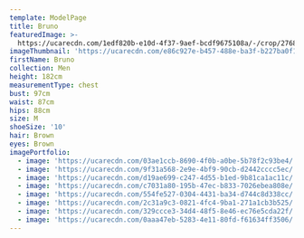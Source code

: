 ```yaml
---
template: ModelPage
title: Bruno
featuredImage: >-
  https://ucarecdn.com/1edf820b-e10d-4f37-9aef-bcdf9675108a/-/crop/2768x1540/0,0/-/preview/
imageThumbnail: 'https://ucarecdn.com/e86c927e-b457-488e-ba3f-b227ba0f1f74/-/preview/'
firstName: Bruno
collection: Men
height: 182cm
measurementType: chest
bust: 97cm
waist: 87cm
hips: 88cm
size: M
shoeSize: '10'
hair: Brown
eyes: Brown
imagePortfolio:
  - image: 'https://ucarecdn.com/03ae1ccb-8690-4f0b-a0be-5b78f2c93be4/'
  - image: 'https://ucarecdn.com/9f31a568-2e9e-4bf9-90cb-d2442cccc5ec/'
  - image: 'https://ucarecdn.com/d19ae699-c247-4d55-b1ed-9b81ca1ac11c/'
  - image: 'https://ucarecdn.com/c7031a80-195b-47ec-b833-7026ebea808e/'
  - image: 'https://ucarecdn.com/554fe527-0304-4431-ba34-d744c8d338cc/'
  - image: 'https://ucarecdn.com/2c31a9c3-0821-4fc4-9ba1-271a1cb3b525/'
  - image: 'https://ucarecdn.com/329ccce3-34d4-48f5-8e46-ec76e5cda22f/'
  - image: 'https://ucarecdn.com/0aaa47eb-5283-4e11-80fd-f61634ff3506/'
---
```


